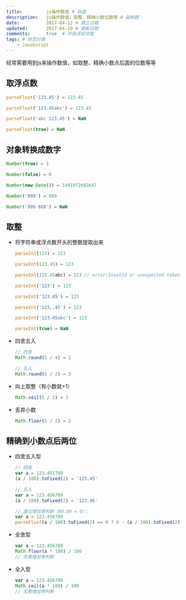 ```yaml
---
title:         js操作数值 # 标题
description:   js操作数值，取整、精确小数位数等 # 副标题
date:          2017-04-12 # 建立日期
updated:       2017-04-19 # 更新日期
comments:      true  # 开启评论功能
tags: # 标签分类
    - JavaScript
---
```



经常需要用到js来操作数值，如取整、精确小数点后面的位数等等


## 取浮点数
```js
parseFloat('123.45') = 123.45

parseFloat('123.45abc') = 123.45

parseFloat('abc 123.45') = NaN

parseFloat(true) = NaN
```


## 对象转换成数字
```js
Number(true) = 1

Number(false) = 0

Number(new Date()) = 1491972682647

Number('999') = 999

Number('999 888') = NaN
```


## 取整
- 将字符串或浮点数开头的整数提取出来
  ```js
  parseInt(123) = 123

  parseInt(123.45) = 123

  parseInt(123.45abc) = 123 // error:Invalid or unexpected token

  parseInt('123') = 123

  parseInt('123.45') = 123

  parseInt('123,,45') = 123

  parseInt('123.45abc') = 123

  parseInt(true) = NaN
  ```

- 四舍五入
  ```js
  // 四舍
  Math.round(5 / 4) = 1

  // 五入
  Math.round(5 / 2) = 3
  ```

- 向上取整（有小数就+1）
  ```js
  Math.ceil(5 / 2) = 3
  ```

- 丢弃小数
  ```js
  Math.floor(5 / 2) = 2
  ```


## 精确到小数点后两位
- 四舍五入型
  ```js
  // 四舍
  var a = 123.451789
  (a / 100).toFixed(2) = '123.45'

  // 五入
  var a = 123.456789
  (a / 100).toFixed(2) = '123.46'

  // 建议增加零判断（00.00 = 0）：
  var a = 123.456789
  parseFloat(a / 100).toFixed(2) == 0 ? 0 : (a / 100).toFixed(2)
  ```

- 全舍型
  ```js
  var a = 123.456789
  Math.floor(a * 100) / 100
  // 无需增加零判断
  ```

- 全入型
  ```js
  var a = 123.456789
  Math.ceil(a * 100) / 100
  // 无需增加零判断
  ```
